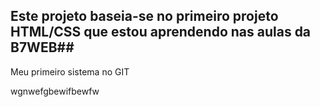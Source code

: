 ## Este projeto baseia-se no primeiro projeto HTML/CSS que estou aprendendo nas aulas da B7WEB##
Meu primeiro sistema no GIT


wgnwefgbewifbewfw